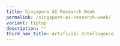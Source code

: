 ```yaml
---
title: Singapore AI Research Week
permalink: /singapore-ai-research-week/
variant: tiptap
description: ""
third_nav_title: Artificial Intelligence
---
```

